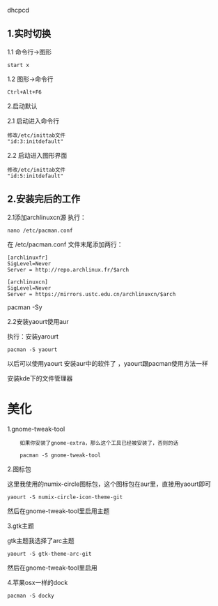 dhcpcd

## 1.实时切换 ##

1.1 命令行->图形

	start x

1.2 图形->命令行

	Ctrl+Alt+F6


2.启动默认

2.1 启动进入命令行

	修改/etc/inittab文件
	"id:3:initdefault"

2.2 启动进入图形界面

	修改/etc/inittab文件
	"id:5:initdefault"

## 2.安装完后的工作 ##

2.1添加archlinuxcn源
执行：

	nano /etc/pacman.conf

在 /etc/pacman.conf 文件末尾添加两行：

	[archlinuxfr]  
	SigLevel=Never
	Server = http://repo.archlinux.fr/$arch

	[archlinuxcn]
	SigLevel=Never
	Server = https://mirrors.ustc.edu.cn/archlinuxcn/$arch

pacman -Sy

2.2安装yaourt使用aur

执行：安装yarourt

	pacman -S yaourt

以后可以使用yaourt 安装aur中的软件了 ，yaourt跟pacman使用方法一样

安装kde下的文件管理器

# 美化 #

1.gnome-tweak-tool

		如果你安装了gnome-extra，那么这个工具已经被安装了，否则的话

		pacman -S gnome-tweak-tool

2.图标包

这里我使用的numix-circle图标包，这个图标包在aur里，直接用yaourt即可

	yaourt -S numix-circle-icon-theme-git
然后在gnome-tweak-tool里启用主题

3.gtk主题

gtk主题我选择了arc主题

	yaourt -S gtk-theme-arc-git

然后在gnome-tweak-tool里启用

4.苹果osx一样的dock

	pacman -S docky
